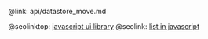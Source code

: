 @link: api/datastore_move.md

@seolinktop: [javascript ui library](https://webix.com)
@seolink: [list in javascript](https://webix.com/widget/list/)